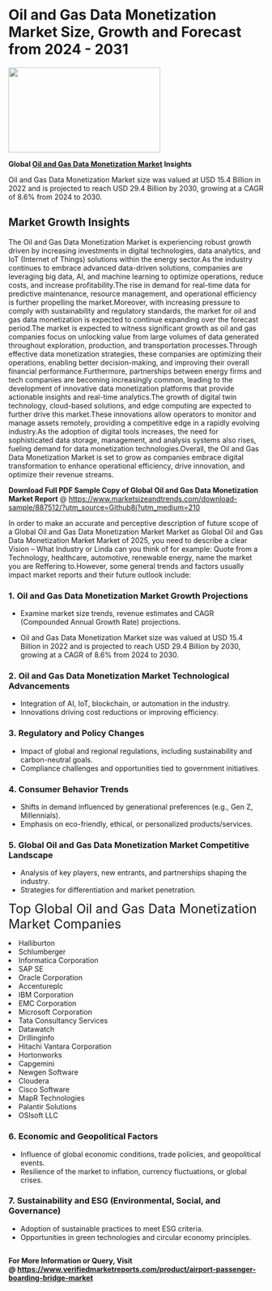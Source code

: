 <H1>Oil and Gas Data Monetization Market Size, Growth and Forecast from 2024 - 2031</H1><img class="aligncenter size-medium wp-image-584254" src="https://thirdeyenews.in/wp-content/uploads/2024/09/Global-Market-Research-300x168.jpeg" alt="" width="300" height="168" /><p><strong>Global&nbsp;<a href="https://www.marketsizeandtrends.com/download-sample/887512/?utm_source=Github8j?utm_medium=210">Oil and Gas Data Monetization Market</a> Insights</strong></p><p>Oil and Gas Data Monetization Market size was valued at USD 15.4 Billion in 2022 and is projected to reach USD 29.4 Billion by 2030, growing at a CAGR of 8.6% from 2024 to 2030.</p><p><h2>Market Growth Insights</h2> The Oil and Gas Data Monetization Market is experiencing robust growth driven by increasing investments in digital technologies, data analytics, and IoT (Internet of Things) solutions within the energy sector.As the industry continues to embrace advanced data-driven solutions, companies are leveraging big data, AI, and machine learning to optimize operations, reduce costs, and increase profitability.The rise in demand for real-time data for predictive maintenance, resource management, and operational efficiency is further propelling the market.Moreover, with increasing pressure to comply with sustainability and regulatory standards, the market for oil and gas data monetization is expected to continue expanding over the forecast period.The market is expected to witness significant growth as oil and gas companies focus on unlocking value from large volumes of data generated throughout exploration, production, and transportation processes.Through effective data monetization strategies, these companies are optimizing their operations, enabling better decision-making, and improving their overall financial performance.Furthermore, partnerships between energy firms and tech companies are becoming increasingly common, leading to the development of innovative data monetization platforms that provide actionable insights and real-time analytics.The growth of digital twin technology, cloud-based solutions, and edge computing are expected to further drive this market.These innovations allow operators to monitor and manage assets remotely, providing a competitive edge in a rapidly evolving industry.As the adoption of digital tools increases, the need for sophisticated data storage, management, and analysis systems also rises, fueling demand for data monetization technologies.Overall, the Oil and Gas Data Monetization Market is set to grow as companies embrace digital transformation to enhance operational efficiency, drive innovation, and optimize their revenue streams.<p><span class=""><strong>Download Full PDF Sample Copy of Global Oil and Gas Data Monetization Market Report</strong> @ <a href="https://www.marketsizeandtrends.com/download-sample/887512/?utm_source=Github8j?utm_medium=210" target="_blank">https://www.marketsizeandtrends.com/download-sample/887512/?utm_source=Github8j?utm_medium=210</a></span></p><p>In order to make an accurate and perceptive description of future scope of a Global&nbsp;Oil and Gas Data Monetization Market Market as Global&nbsp;Oil and Gas Data Monetization Market Market of 2025, you need to describe a clear Vision &ndash; What Industry or Linda can you think of for example: Quote from a Technology, healthcare, automotive, renewable energy, name the market you are Reffering to.However, some general trends and factors usually impact market reports and their future outlook include:</p><h3>1.&nbsp;<strong>Oil and Gas Data Monetization Market Growth Projections</strong></h3><ul><li>Examine market size trends, revenue estimates and CAGR (Compounded Annual Growth Rate) projections.</li><li><p>Oil and Gas Data Monetization Market size was valued at USD 15.4 Billion in 2022 and is projected to reach USD 29.4 Billion by 2030, growing at a CAGR of 8.6% from 2024 to 2030.</p></li></ul><h3>2.&nbsp;<strong>Oil and Gas Data Monetization Market Technological Advancements</strong></h3><ul><li>Integration of AI, IoT, blockchain, or automation in the industry.</li><li>Innovations driving cost reductions or improving efficiency.</li></ul><h3>3.&nbsp;<strong>Regulatory and Policy Changes</strong></h3><ul><li>Impact of global and regional regulations, including sustainability and carbon-neutral goals.</li><li>Compliance challenges and opportunities tied to government initiatives.</li></ul><h3>4.&nbsp;<strong>Consumer Behavior Trends</strong></h3><ul><li>Shifts in demand influenced by generational preferences (e.g., Gen Z, Millennials).</li><li>Emphasis on eco-friendly, ethical, or personalized products/services.</li></ul><h3>5.&nbsp;<strong>Global Oil and Gas Data Monetization Market Competitive Landscape</strong></h3><ul><li>Analysis of key players, new entrants, and partnerships shaping the industry.</li><li>Strategies for differentiation and market penetration.</li></ul><p data-pm-slice="1 1 []"><span style="color: inherit; font-family: inherit; font-size: 25px;">Top Global Oil and Gas Data Monetization Market Companies</span></p><div class="" data-test-id=""><p><li>Halliburton</li><li> Schlumberger</li><li> Informatica Corporation</li><li> SAP SE</li><li> Oracle Corporation</li><li> Accentureplc</li><li> IBM Corporation</li><li> EMC Corporation</li><li> Microsoft Corporation</li><li> Tata Consultancy Services</li><li> Datawatch</li><li> Drillinginfo</li><li> Hitachi Vantara Corporation</li><li> Hortonworks</li><li> Capgemini</li><li> Newgen Software</li><li> Cloudera</li><li> Cisco Software</li><li> MapR Technologies</li><li> Palantir Solutions</li><li> OSIsoft LLC</li></p></div><h3>6.&nbsp;<strong>Economic and Geopolitical Factors</strong></h3><ul><li>Influence of global economic conditions, trade policies, and geopolitical events.</li><li>Resilience of the market to inflation, currency fluctuations, or global crises.</li></ul><h3>7.&nbsp;<strong>Sustainability and ESG (Environmental, Social, and Governance)</strong></h3><ul><li>Adoption of sustainable practices to meet ESG criteria.</li><li>Opportunities in green technologies and circular economy principles.</li></ul><h2><strong style="font-size: 14px;">For More Information or Query, Visit @&nbsp;</strong><a style="background-color: #ffffff; font-size: 14px;" href="https://www.marketsizeandtrends.com/report/oil-and-gas-data-monetization-market-/" target="_blank">https://www.verifiedmarketreports.com/product/airport-passenger-boarding-bridge-market</a></h2>